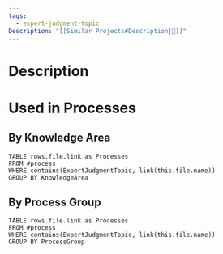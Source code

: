 ```yaml
---
tags:
  - expert-judgment-topic
Description: "[[Similar Projects#Description|📝]]"
---
```

# Description
# Used in Processes
## By Knowledge Area
```dataview
TABLE rows.file.link as Processes
FROM #process 
WHERE contains(ExpertJudgmentTopic, link(this.file.name))
GROUP BY KnowledgeArea
```
## By Process Group
```dataview
TABLE rows.file.link as Processes
FROM #process 
WHERE contains(ExpertJudgmentTopic, link(this.file.name))
GROUP BY ProcessGroup
```
